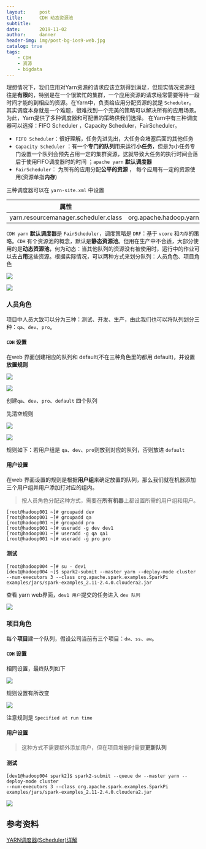 ```yaml
---
layout:     post
title:      CDH 动态资源池
subtitle:   
date:       2019-11-02
author:     danner
header-img: img/post-bg-ios9-web.jpg
catalog: true
tags:
    - CDH
    - 资源
    - bigdata
---
```


​		理想情况下，我们应用对Yarn资源的请求应该立刻得到满足，但现实情况资源往往是**有限**的，特别是在一个很繁忙的集群，一个应用资源的请求经常需要等待一段时间才能的到相应的资源。在Yarn中，负责给应用分配资源的就是 `Scheduler`。其实调度本身就是一个难题，很难找到一个完美的策略可以解决所有的应用场景。为此，Yarn提供了多种调度器和可配置的策略供我们选择。
在Yarn中有三种调度器可以选择：FIFO Scheduler ，Capacity Scheduler，FairScheduler。

- `FIFO Scheduler`：很好理解，任务先进先出，大任务会堵塞后面的其他任务
- `Capacity Scheduler` ：有一个**专门的队列**用来运行**小任务**，但是为小任务专门设置一个队列会预先占用一定的集群资源，这就导致大任务的执行时间会落后于使用FIFO调度器时的时间 ；`apache yarn` **默认调度器**
- `FairScheduler`： 为所有的应用分配**公平的资源** ， 每个应用有一定的资源使用(资源单指**内存**)

三种调度器可以在 `yarn-site.xml` 中设置

| 属性                                 | 值                                                           |
| ------------------------------------ | ------------------------------------------------------------ |
| yarn.resourcemanager.scheduler.class | org.apache.hadoop.yarn.server.resourcemanager.scheduler.capacity.CapacityScheduler |

`CDH yarn` **默认调度器**是 `FairScheduler`，调度策略是 `DRF`：基于 `vcore` 和`内存`的策略。`CDH` 有个资源池的概念，默认是**静态资源池**。但用在生产中不合适，大部分使用的是**动态资源池**，何为动态：当其他队列的资源没有被使用时，运行中的作业可以去**占用**这些资源。根据实际情况，可以两种方式来划分队列：人员角色、项目角色

![](https://vendanner.github.io/img/CDH/dynamic_resource_pool.png)

![](https://vendanner.github.io/img/CDH/dynamic_resource_pool_config.png)

### 人员角色

项目中人员大致可以分为三种：测试、开发、生产，由此我们也可以将队列划分三种：`qa`、`dev`、`pro`。

#### `CDH` 设置

在web 界面创建相应的队列和 default(不在三种角色里的都用 default)，并设置**放置规则**

![](https://vendanner.github.io/img/CDH/create_resource_pool.png)

![](https://vendanner.github.io/img/CDH/refresh_dynamic_resource_pool.png)

创建`qa`、`dev`、`pro`、`default` 四个队列

先清空规则

![](https://vendanner.github.io/img/CDH/create_placement.png)

![](https://vendanner.github.io/img/CDH/refresh_dynamic_resource_rule.png)

规则如下：若用户组是 `qa`、`dev`、`pro`则放到对应的队列，否则放进 `default`

#### 用户设置

在web 界面设置的规则是根据**用户组**来确定放置的队列，那么我们就在机器添加三个用户组并用户添加打对应的组内。

>按人员角色分配这种方式，需要在**所有机器**上都设置所需的用户组和用户。

```shell
[root@hadoop001 ~]# groupadd dev
[root@hadoop001 ~]# groupadd qa
[root@hadoop001 ~]# groupadd pro
[root@hadoop001 ~]# useradd -g dev dev1
[root@hadoop001 ~]# useradd -g qa qa1
[root@hadoop001 ~]# useradd -g pro pro
```

#### 测试

```shell
[root@hadoop004 ~]# su - dev1
[dev1@hadoop004 ~]$ spark2-submit --master yarn --deploy-mode cluster 
--num-executors 3 --class org.apache.spark.examples.SparkPi 
examples/jars/spark-examples_2.11-2.4.0.cloudera2.jar
```

查看 yarn web界面，`dev1 用户`提交的任务进入 `dev 队列`

![](https://vendanner.github.io/img/CDH/dev_queue.png)

### 项目角色

每个**项目**建一个队列，假设公司当前有三个项目：`dw`、`ss`、`aw`。

#### `CDH` 设置

相同设置，最终队列如下

![](https://vendanner.github.io/img/CDH/project_resource_pool.png)

规则设置有所改变

![](https://vendanner.github.io/img/CDH/project_resource_rule.png)

注意规则是 ` Specified at run time `

#### 用户设置

> 这种方式不需要额外添加用户，但在项目增删时需要**更新队列**

#### 测试

```shell
[dev1@hadoop004 spark2]$ spark2-submit --queue dw --master yarn --deploy-mode cluster 
--num-executors 3 --class org.apache.spark.examples.SparkPi 
examples/jars/spark-examples_2.11-2.4.0.cloudera2.jar
```

![](https://vendanner.github.io/img/CDH/project_run_queue.png)







 





















## 参考资料

 [YARN调度器(Scheduler)详解](https://www.cnblogs.com/lenmom/p/11285273.html) 